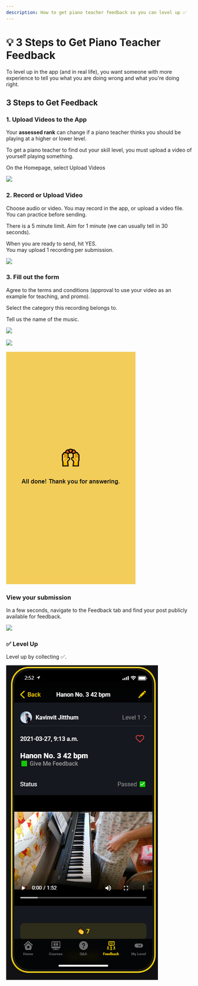 ```yaml
---
description: How to get piano teacher feedback so you can level up ✅
---
```


# 💡 3 Steps to Get Piano Teacher Feedback

To level up in the app \(and in real life\), you want someone with more experience to tell you what you are doing wrong and what you're doing right.

## 3 Steps to Get Feedback

### 1. Upload Videos to the App

Your **assessed rank** can change if a piano teacher thinks you should be playing at a higher or lower level.

To get a piano teacher to find out your skill level, you must upload a video of yourself playing something.

On the Homepage, select Upload Videos

![](https://i.gyazo.com/f1abb75b1c98af2f86296c6d54b0c0d9.gif)

### 

### 2. Record or Upload Video 

Choose audio or video. You may record in the app, or upload a video file.   
You can practice before sending. 

There is a 5 minute limit. Aim for 1 minute \(we can usually tell in 30 seconds\).

When you are ready to send, hit YES.   
You may upload 1 recording per submission.

![](https://i.gyazo.com/e615e041172ea814a148f76bf17d0de7.gif)



### 3. Fill out the form

Agree to the terms and conditions \(approval to use your video as an example for teaching, and promo\).

Select the category this recording belongs to.

Tell us the name of the music.

![](https://i.gyazo.com/26c4090d39f41f12f0d162b74b6fee64.gif)

![](https://i.gyazo.com/48be496d05465ec693f2584e01a300f4.gif)

![](../.gitbook/assets/image%20%2850%29.png)

### View your submission

In a few seconds, navigate to the Feedback tab and find your post publicly available for feedback.



![](https://i.gyazo.com/e23628bcd92f3051414fa3bc562f055e.gif)

### ✅ Level Up 

Level up by collecting ✅.



![](../.gitbook/assets/image%20%2852%29.png)



